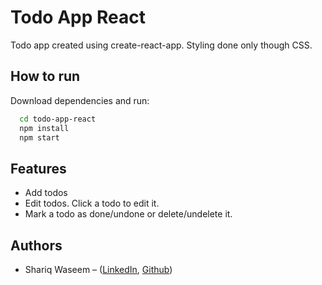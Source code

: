 
# Todo App React

Todo app created using create-react-app. Styling done only though CSS.




## How to run

Download dependencies and run:
```bash
  cd todo-app-react  
  npm install
  npm start
```


## Features

- Add todos
- Edit todos. Click a todo to edit it.
- Mark a todo as done/undone or delete/undelete it.


## Authors
- Shariq Waseem – ([LinkedIn](https://www.linkedin.com/in/shariq-waseem-6451831a2/), [Github](https://www.github.com/shariqwaseem))

